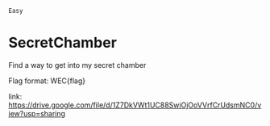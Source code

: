 `Easy`

# SecretChamber

Find a way to get into my secret chamber

Flag format: WEC{flag}

link: https://drive.google.com/file/d/1Z7DkVWt1UC88SwiOjOoVVrfCrUdsmNC0/view?usp=sharing


